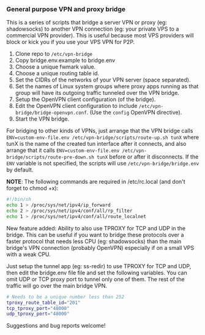### General purpose VPN and proxy bridge

This is a series of scripts that bridge a server VPN or proxy (eg: shadowsocks) to 
another VPN connection (eg: your private VPS to a commercial VPN provider). This is 
useful because most VPS providers will block or kick you if you use your VPS VPN for P2P.

1. Clone repo to `/etc/vpn-bridge`
2. Copy bridge.env.example to bridge.env
3. Choose a unique fwmark value.
4. Choose a unique routing table id.
5. Set the CIDRs of the networks of your VPN server (space separated).
6. Set the names of Linux system groups where proxy apps running as that group 
   will have its outgoing traffic tunneled over the VPN bridge.
7. Setup the OpenVPN client configuration (of the bridge).
8. Edit the OpenVPN client configuration to include `/etc/vpn-bridge/bridge-openvpn.conf`.
   (Use the `config` OpenVPN directive).
9. Start the VPN bridge.

For bridging to other kinds of VPNs, just arrange that the VPN bridge calls 
`ENV=custom-env-file.env /etc/vpn-bridge/scripts/route-up.sh tunX` where tunX is the name 
of the created tun interface after it connects, and also arrange that it calls
`ENV=custom-env-file.env /etc/vpn-bridge/scripts/route-pre-down.sh tunX` before or after
it disconnects. If the `ENV` variable is not specified, the scripts will use 
`/etc/vpn-bridge/bridge.env` by default.

**NOTE**: The following commands are required in /etc/rc.local (and don't forget to chmod +x):
```sh
#!/bin/sh
echo 1 > /proc/sys/net/ipv4/ip_forward
echo 2 > /proc/sys/net/ipv4/conf/all/rp_filter
echo 1 > /proc/sys/net/ipv4/conf/all/route_localnet
```

New feature added: Ability to also use TPROXY for TCP and UDP in the bridge. This can be useful
if you want to bridge these protocols over a faster protocol that needs less CPU (eg: shadowsocks)
than the main bridge's VPN connection (probably OpenVPN) especially if on a small VPS with a weak CPU.

Just setup the tunnel app (eg: ss-redir) to use TPROXY for TCP and UDP, then edit the bridge.env file
file and set the following variables. You can omit UDP or TCP proxy port to tunnel only one of them.
The rest of the traffic will go over the main bridge VPN.

```sh
# Needs to be a unique number less than 252
tproxy_route_table_id="201"
tcp_tproxy_port="48000"
udp_tproxy_port="48000"
```

Suggestions and bug reports welcome!

